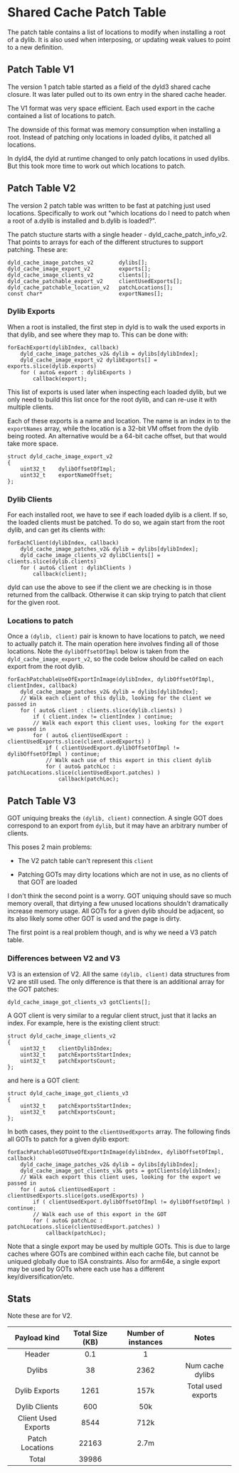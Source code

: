 # Shared Cache Patch Table

The patch table contains a list of locations to modify when installing a root of a dylib.  It is also used when interposing, or updating weak values to point to a new definition.

## Patch Table V1

The version 1 patch table started as a field of the dyld3 shared cache closure.  It was later pulled out to its own entry in the shared cache header.

The V1 format was very space efficient.  Each used export in the cache contained a list of locations to patch.

The downside of this format was memory consumption when installing a root.  Instead of patching only locations in loaded dylibs, it patched all locations.

In dyld4, the dyld at runtime changed to only patch locations in used dylibs.  But this took more time to work out which locations to patch.

## Patch Table V2

The version 2 patch table was written to be fast at patching just used locations.  Specifically to work out "which locations do I need to patch when a root of a.dylib is installed and b.dylib is loaded?".

The patch stucture starts with a single header - dyld\_cache\_patch\_info\_v2.  That points to arrays for each of the different structures to support patching.  These are:

    dyld_cache_image_patches_v2        dylibs[];
    dyld_cache_image_export_v2         exports[];
    dyld_cache_image_clients_v2        clients[];
    dyld_cache_patchable_export_v2     clientUsedExports[];
    dyld_cache_patchable_location_v2   patchLocations[];
    const char*                        exportNames[];

### Dylib Exports

When a root is installed, the first step in dyld is to walk the used exports in that dylib, and see where they map to.  This can be done with:

    forEachExport(dylibIndex, callback)
        dyld_cache_image_patches_v2& dylib = dylibs[dylibIndex];
        dyld_cache_image_export_v2 dylibExports[] = exports.slice(dylib.exports)
        for ( auto& export : dylibExports )
            callback(export);

This list of exports is used later when inspecting each loaded dylib, but we only need to build this list once for the root dylib, and can re-use it with multiple clients.

Each of these exports is a name and location.  The name is an index in to the `exportNames` array, while the location is a 32-bit VM offset from the dylib being rooted.  An alternative would be a 64-bit cache offset, but that would take more space.
    
    struct dyld_cache_image_export_v2
    {
        uint32_t    dylibOffsetOfImpl;
        uint32_t    exportNameOffset;
    };

### Dylib Clients

For each installed root, we have to see if each loaded dylib is a client.  If so, the loaded clients must be patched.  To do so, we again start from the root dylib, and can get its clients with:

    forEachClient(dylibIndex, callback)
        dyld_cache_image_patches_v2& dylib = dylibs[dylibIndex];
        dyld_cache_image_clients_v2 dylibClients[] = clients.slice(dylib.clients)
        for ( auto& client : dylibClients )
            callback(client);

dyld can use the above to see if the client we are checking is in those returned from the callback.  Otherwise it can skip trying to patch that client for the given root.

### Locations to patch

Once a `(dylib, client)` pair is known to have locations to patch, we need to actually patch it.  The main operation here involves finding all of those locations.  Note the `dylibOffsetOfImpl` below is taken from the `dyld_cache_image_export_v2`, so the code below should be called on each export from the root dylib.

    forEachPatchableUseOfExportInImage(dylibIndex, dylibOffsetOfImpl, clientIndex, callback)
        dyld_cache_image_patches_v2& dylib = dylibs[dylibIndex];
        // Walk each client of this dylib, looking for the client we passed in
        for ( auto& client : clients.slice(dylib.clients) )
            if ( client.index != clientIndex ) continue;
            // Walk each export this client uses, looking for the export we passed in
            for ( auto& clientUsedExport : clientUsedExports.slice(client.usedExports) )
                if ( clientUsedExport.dylibOffsetOfImpl != dylibOffsetOfImpl ) continue;
                // Walk each use of this export in this client dylib
                for ( auto& patchLoc : patchLocations.slice(clientUsedExport.patches) )
                    callback(patchLoc);

## Patch Table V3

GOT uniquing breaks the `(dylib, client)` connection.  A single GOT does correspond to an export from `dylib`, but it may have an arbitrary number of clients.

This poses 2 main problems:

* The V2 patch table can't represent this `client`

* Patching GOTs may dirty locations which are not in use, as no clients of that GOT are loaded

I don't think the second point is a worry.  GOT uniquing should save so much memory overall, that dirtying a few unused locations shouldn't dramatically increase memory usage.  All GOTs for a given dylib should be adjacent, so its also likely some other GOT is used and the page is dirty.

The first point is a real problem though, and is why we need a V3 patch table.

### Differences between V2 and V3

V3 is an extension of V2.  All the same `(dylib, client)` data structures from V2 are still used.  The only difference is that there is an additional array for the GOT patches:

    dyld_cache_image_got_clients_v3 gotClients[];

A GOT client is very similar to a regular client struct, just that it lacks an index.  For example, here is the existing client struct:
    
    struct dyld_cache_image_clients_v2
    {
        uint32_t    clientDylibIndex;
        uint32_t    patchExportsStartIndex;
        uint32_t    patchExportsCount;
    };

and here is a GOT client:

    struct dyld_cache_image_got_clients_v3
    {
        uint32_t    patchExportsStartIndex;
        uint32_t    patchExportsCount;
    };

In both cases, they point to the `clientUsedExports` array.  The following finds all GOTs to patch for a given dylib export:

    forEachPatchableGOTUseOfExportInImage(dylibIndex, dylibOffsetOfImpl, callback)
        dyld_cache_image_patches_v2& dylib = dylibs[dylibIndex];
        dyld_cache_image_got_clients_v3& gots = gotClients[dylibIndex];
        // Walk each export this client uses, looking for the export we passed in
        for ( auto& clientUsedExport : clientUsedExports.slice(gots.usedExports) )
            if ( clientUsedExport.dylibOffsetOfImpl != dylibOffsetOfImpl ) continue;
            // Walk each use of this export in the GOT
            for ( auto& patchLoc : patchLocations.slice(clientUsedExport.patches) )
                callback(patchLoc);

Note that a single export may be used by multiple GOTs.  This is due to large caches where GOTs are combined within each cache file, but cannot be uniqued globally due to ISA constraints.  Also for arm64e, a single export may be used by GOTs where each use has a different key/diversification/etc.

## Stats

Note these are for V2.

Payload kind        | Total Size (KB)   | Number of instances   | Notes                 | 
:------------------:|:-----------------:|:---------------------:|:---------------------:|
Header              | 0.1               | 1                     |                       |
Dylibs              | 38                | 2362                  | Num cache dylibs      |
Dylib Exports       | 1261              | 157k                  | Total used exports    |
Dylib Clients       | 600               | 50k                   |                       |
Client Used Exports | 8544              | 712k                  |                       |
Patch Locations     | 22163             | 2.7m                  |                       |
Total               | 39986             |                       |                       |